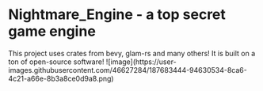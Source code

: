   <h1>Nightmare_Engine - a top secret game engine</h1>
  This project uses crates from bevy, glam-rs and many others! It is built on a ton of open-source software!
![image](https://user-images.githubusercontent.com/46627284/187683444-94630534-8ca6-4c21-a66e-8b3a8ce0d9a8.png)
